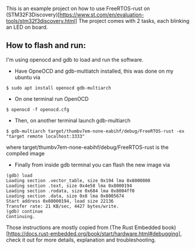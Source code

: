 This is an example project on how to use FreeRTOS-rust on (STM32F3Discovery)[https://www.st.com/en/evaluation-tools/stm32f3discovery.html]
The project comes with 2 tasks, each blinking an LED on board.


## How to flash and run:
I'm using openocd and gdb to load and run the software.

* Have OpneOCD and gdb-multiatch installed, this was done on my ubuntu via 
```
$ sudo apt install openocd gdb-multiarch 
```
* On one terminal run OpenOCD
```
$ openocd -f openocd.cfg

```
* Then, on another terminal launch gdb-multiarch
```
$ gdb-multiarch target/thumbv7em-none-eabihf/debug/FreeRTOS-rust -ex "target remote localhost:3333"
```
where target/thumbv7em-none-eabihf/debug/FreeRTOS-rust is the compiled image

* Finally from inside gdb terminal you can flash the new image via
```
(gdb) load
Loading section .vector_table, size 0x194 lma 0x8000000
Loading section .text, size 0x4e58 lma 0x8000194
Loading section .rodata, size 0x684 lma 0x8004ff0
Loading section .data, size 0x8 lma 0x8005674
Start address 0x08000194, load size 22136
Transfer rate: 21 KB/sec, 4427 bytes/write.
(gdb) continue
Continuing.
```

Those instructions are mostly copied from (The Rust Embedded book)[https://docs.rust-embedded.org/book/start/hardware.html#debugging], check it out for more details, explanation and troubleshooting.
